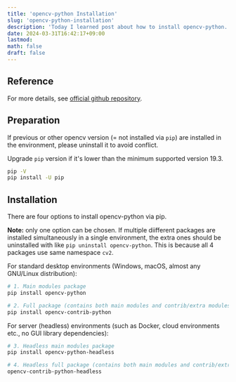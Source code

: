 ```yaml
---
title: 'opencv-python Installation'
slug: 'opencv-python-installation'
description: 'Today I learned post about how to install opencv-python.'
date: 2024-03-31T16:42:17+09:00
lastmod: 
math: false
draft: false
---
```


## Reference

For more details, see [official github repository](https://github.com/opencv/opencv-python).

## Preparation

If previous or other opencv version (= not installed via ``pip``) are installed in the environment, please uninstall it to avoid conflict.

Upgrade ``pip`` version if it's lower than the minimum supported version 19.3.

```bash
pip -V
pip install -U pip
```

## Installation

There are four options to install opencv-python via pip.

**Note:** only one option can be chosen. If multiple diifferent packages are installed simultaneously in a single environment, the extra ones should be uninstalled with like ``pip uninstall opencv-python``. This is because all 4 packages use same namespace ``cv2``.

For standard desktop environments (Windows, macOS, almost any GNU/Linux distribution):

```bash
# 1. Main modules package
pip install opencv-python

# 2. Full package (contains both main modules and contrib/extra modules)
pip install opencv-contrib-python
```

For server (headless) environments (such as Docker, cloud environments etc., no GUI library dependencies):

```bash
# 3. Headless main modules package
pip install opencv-python-headless

# 4. Headless full package (contains both main modules and contrib/extra modules)
opencv-contrib-python-headless
```